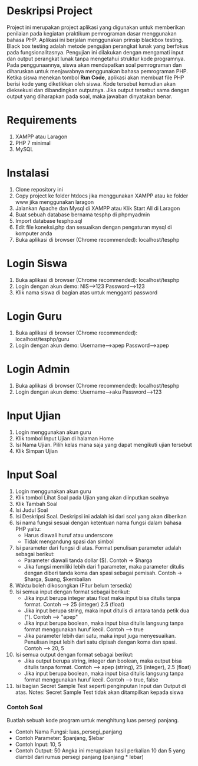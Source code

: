 <h1>Deskripsi Project</h1>
Project ini merupakan project aplikasi yang digunakan untuk memberikan penilaian pada kegiatan praktikum pemrograman dasar menggunakan bahasa PHP.
Aplikasi ini berjalan menggunakan prinsip blackbox testing. Black box testing adalah metode pengujian perangkat lunak yang berfokus pada fungsionalitasnya. Pengujian ini dilakukan dengan mengamati input dan output perangkat lunak tanpa mengetahui struktur kode programnya.
Pada penggunaannya, siswa akan mendapatkan soal pemrograman dan diharuskan untuk menjawabnya menggunakan bahasa pemrograman PHP. Ketika siswa menekan tombol <strong>Run Code</strong>, aplikasi akan membuat file PHP berisi kode yang diketikkan oleh siswa. Kode tersebut kemudian akan dieksekusi dan dibandingkan outputnya. Jika output tersebut sama dengan output yang diharapkan pada soal, maka jawaban dinyatakan benar.

<h1>Requirements</h1>
<ol>
    <li>XAMPP atau Laragon</li>
    <li>PHP 7 minimal</li>
    <li>MySQL</li>    
</ol>
<h1>Instalasi</h1>
<ol>
    <li>Clone repository ini</li>
    <li>Copy project ke folder htdocs jika menggunakan XAMPP atau ke folder www jika menggunakan laragon</li>
    <li>Jalankan Apache dan Mysql di XAMPP atau Klik Start All di Laragon</li>
    <li>Buat sebuah database bernama tesphp di phpmyadmin</li>
    <li>Import database tesphp.sql</li>
    <li>Edit file koneksi.php dan sesuaikan dengan pengaturan mysql di komputer anda</li>
    <li>Buka aplikasi di browser (Chrome recommended): localhost/tesphp</li>
</ol>

<h1>Login Siswa</h1>
<ol>
    <li>Buka aplikasi di browser (Chrome recommended): localhost/tesphp</li>
    <li>Login dengan akun demo: NIS-->123 Password-->123</li>
    <li>Klik nama siswa di bagian atas untuk mengganti password</li>
</ol>

<h1>Login Guru</h1>
<ol>
    <li>Buka aplikasi di browser (Chrome recommended): localhost/tesphp/guru</li>
    <li>Login dengan akun demo: Username-->apep Password-->apep</li>
</ol>

<h1>Login Admin</h1>
<ol>
    <li>Buka aplikasi di browser (Chrome recommended): localhost/tesphp</li>
    <li>Login dengan akun demo: Username-->aku Password-->123</li>
</ol>

<h1>Input Ujian</h1>
<ol>
    <li>Login menggunakan akun guru</li>
    <li>Klik tombol Input Ujian di halaman Home</li>
    <li>Isi Nama Ujian. Pilih kelas mana saja yang dapat mengikuti ujian tersebut</li>
    <li>Klik Simpan Ujian</li>
</ol>

<h1>Input Soal</h1>
<ol>
    <li>Login menggunakan akun guru</li>
    <li>Klik tombol Lihat Soal pada Ujian yang akan diinputkan soalnya</li>
    <li>Klik Tambah Soal</li>
    <li>Isi Judul Soal</li>
    <li>Isi Deskripsi Soal. Deskripsi ini adalah isi dari soal yang akan diberikan</li>
    <li>Isi nama fungsi sesuai dengan ketentuan nama fungsi dalam bahasa PHP yaitu:
        <ul>
            <li>Harus diawali huruf atau underscore</li>
            <li>Tidak mengandung spasi dan simbol</li>
        </ul>
    </li>
    <li>Isi parameter dari fungsi di atas. Format penulisan parameter adalah sebagai berikut:
        <ul>
            <li>Parameter diawali tanda dollar ($). Contoh -> $harga</li>
            <li>Jika fungsi memiliki lebih dari 1 parameter, maka parameter ditulis dengan diberi tanda koma dan spasi sebagai pemisah. Contoh -> $harga, $uang, $kembalian</li>
        </ul>
    </li>
    <li>Waktu boleh dikosongkan (Fitur belum tersedia)</li>
    <li>Isi semua input dengan format sebagai berikut:
        <ul>
            <li>Jika input berupa integer atau float maka input bisa ditulis tanpa format. Contoh --> 25 (integer) 2.5 (float)</li>
            <li>Jika input berupa string, maka input ditulis di antara tanda petik dua ("). Contoh --> "apep"</li>
            <li>Jika input berupa boolean, maka input bisa ditulis langsung tanpa format menggunakan huruf kecil. Contoh --> true</li>
            <li>Jika parameter lebih dari satu, maka input juga menyesuaikan. Penulisan input lebih dari satu dipisah dengan koma dan spasi. Contoh --> 20, 5</li>
        </ul>
    </li>
    <li>Isi semua output dengan format sebagai berikut:
        <ul>
            <li>Jika output berupa string, integer dan boolean, maka output bisa ditulis tanpa format. Contoh --> apep (string), 25 (integer), 2.5 (float) </li>
            <li>Jika input berupa boolean, maka input bisa ditulis langsung tanpa format menggunakan huruf kecil. Contoh --> true, false</li>
        </ul>
    </li>
    <li>Isi bagian Secret Sample Test seperti penginputan Input dan Output di atas. Notes: Secret Sample Test tidak akan ditampilkan kepada siswa</li>
</ol>
<p>
    <h3>Contoh Soal</h3>
    Buatlah sebuah kode program untuk menghitung luas persegi panjang.
    <ul>
        <li>Contoh Nama Fungsi: luas_persegi_panjang</li>
        <li>Contoh Parameter: $panjang, $lebar</li>
        <li>Contoh Input: 10, 5</li>
        <li>Contoh Output: 50 Angka ini merupakan hasil perkalian 10 dan 5 yang diambil dari rumus persegi panjang (panjang * lebar)</li>
    </ul>
</p>
